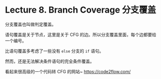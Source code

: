 
Lecture 8\. Branch Coverage 分支覆盖
================================


分支覆盖也叫做判定覆盖。


语句覆盖是关于节点，这里是关于 CFG 的边。所以分支覆盖里面，每个边都要给一个编号。


比语句覆盖多考虑了一些没有 `else` 分支的 `if` 语句。


然而，还是无法解决条件语句的完全条件覆盖。


看起来很高级的一个代码转 CFG 的网站\~ https://code2flow.com/


